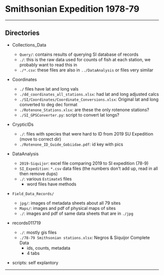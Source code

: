 # Smithsonian Expedition 1978-79

---

## Directories

* Collections_Data
	* `Query/`: contains results of querying SI database of records
	* `./`: this is the raw data used for counts of fish at each station, we probably want to read this in
	* `./*.csv`: these files are also in `../DataAnalysis` or files very similar
* Coordinates
	* `./` files have lat and long vals
	* `./dd_coordinates_all_stations.xlsx`: had lat and long adjusted calcs
	* `./SI/Coordinates/Coordinate_Conversions.xlsx`: Original lat and long converted to deg dec format
	* `./Rotenone_Stations.xlsx`: are these the only rotenone stations?
	* `./SI_GPSConverter.py`: script to convert lat longs?
* CrypticIDs
	* `./`: files with species that were hard to ID from 2019 SU Expedition (move to correct dir)
	* `./Rotenone_ID_Guide_Gobiidae.pdf`: id key with pics
* DataAnalysis
	* `2019-Siquijor`: excel file comparing 2019 to SI expedition (78-9)
	* `SI_Expedition`: `*.csv` data files (the numbers don't add up, read in all then remove dups)
	* `./`: various `EstimateS` files
		* word files have methods
* `Field_Data_Records/`
	* `jpg/`:  images of metadata sheets about all 79 sites 
	* `Maps/`: images and pdf of physical maps of sites
	* `./`: images and pdf of same data sheets that are in `./jpg`
* records011719
	* `./`: mostly gis files
	* `./78-79 Smithsonian stations.xlsx`: Negros & Siquijor Complete Data
		* ids, counts, metadata
		* 4 tabs

* scripts: self explantory

---
